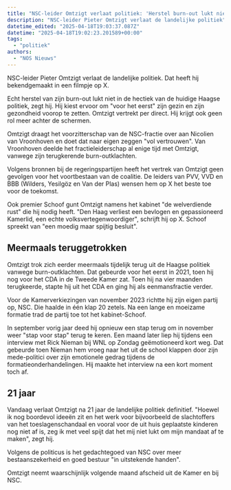 ```yaml
---
title: "NSC-leider Omtzigt verlaat politiek: 'Herstel burn-out lukt niet'"
description: "NSC-leider Pieter Omtzigt verlaat de landelijke politiek"
datetime_edited: "2025-04-18T19:03:37.087Z"
datetime: "2025-04-18T19:02:23.201589+00:00"
tags:
  - "politiek"
authors:
  - "NOS Nieuws"
---
```


NSC-leider Pieter Omtzigt verlaat de landelijke politiek. Dat heeft hij bekendgemaakt in een filmpje op X.

Echt herstel van zijn burn-out lukt niet in de hectiek van de huidige Haagse politiek, zegt hij. Hij kiest ervoor om "voor het eerst" zijn gezin en zijn gezondheid voorop te zetten. Omtzigt vertrekt per direct. Hij krijgt ook geen rol meer achter de schermen.

Omtzigt draagt het voorzitterschap van de NSC-fractie over aan Nicolien van Vroonhoven en doet dat naar eigen zeggen "vol vertrouwen". Van Vroonhoven deelde het fractieleiderschap al enige tijd met Omtzigt, vanwege zijn terugkerende burn-outklachten.

Volgens bronnen bij de regeringspartijen heeft het vertrek van Omtzigt geen gevolgen voor het voortbestaan van de coalitie. De leiders van PVV, VVD en BBB (Wilders, Yesilgöz en Van der Plas) wensen hem op X het beste toe voor de toekomst.

Ook premier Schoof gunt Omtzigt namens het kabinet "de welverdiende rust" die hij nodig heeft. "Den Haag verliest een bevlogen en gepassioneerd Kamerlid, een echte volksvertegenwoordiger", schrijft hij op X. Schoof spreekt van "een moedig maar spijtig besluit".

## Meermaals teruggetrokken

Omtzigt trok zich eerder meermaals tijdelijk terug uit de Haagse politiek vanwege burn-outklachten. Dat gebeurde voor het eerst in 2021, toen hij nog voor het CDA in de Tweede Kamer zat. Toen hij na vier maanden terugkeerde, stapte hij uit het CDA en ging hij als eenmansfractie verder.

Voor de Kamerverkiezingen van november 2023 richtte hij zijn eigen partij op, NSC. Die haalde in één klap 20 zetels. Na een lange en moeizame formatie trad de partij toe tot het kabinet-Schoof.

In september vorig jaar deed hij opnieuw een stap terug om in november weer "stap voor stap" terug te keren. Een maand later liep hij tijdens een interview met Rick Nieman bij WNL op Zondag geëmotioneerd kort weg. Dat gebeurde toen Nieman hem vroeg naar het uit de school klappen door zijn mede-politici over zijn emotionele gedrag tijdens de formatieonderhandelingen. Hij maakte het interview na een kort moment toch af.

## 21 jaar

Vandaag verlaat Omtzigt na 21 jaar de landelijke politiek definitief. "Hoewel ik nog boordevol ideeën zit en het werk voor bijvoorbeeld de slachtoffers van het toeslagenschandaal en vooral voor de uit huis geplaatste kinderen nog niet af is, zeg ik met veel spijt dat het mij niet lukt om mijn mandaat af te maken", zegt hij.

Volgens de politicus is het gedachtegoed van NSC over meer bestaanszekerheid en goed bestuur "in uitstekende handen".

Omtzigt neemt waarschijnlijk volgende maand afscheid uit de Kamer en bij NSC.
